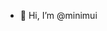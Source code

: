 - 👋 Hi, I’m @minimui


<!---
minimui/minimui is a ✨ special ✨ repository because its `README.md` (this file) appears on your GitHub profile.
You can click the Preview link to take a look at your changes.
--->
